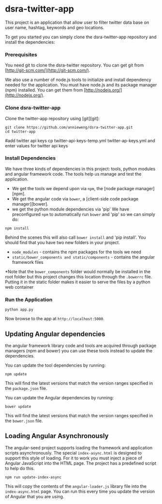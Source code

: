 # dsra-twitter-app 

This project is an application that allow user to filter twitter data base on user name, hashtag, keywords and geo locations.

To get you started you can simply clone the dsra-twitter-app repository and install the dependencies:

### Prerequisites

You need git to clone the dsra-twitter repository. You can get git from
[http://git-scm.com/](http://git-scm.com/).

We also use a number of node.js tools to initialize and install dependency needed for the application. You must have node.js and
its package manager (npm) installed.  You can get them from [http://nodejs.org/](http://nodejs.org/).

### Clone dsra-twitter-app

Clone the twitter-app repository using [git][git]:

```
git clone https://github.com/annieweng/dsra-twitter-app.git
cd twitter-app
```

#add twitter api keys
cp twitter-api-keys-temp.yml twitter-ap-keys.yml and enter values for twitter api keys

### Install Dependencies

We have three kinds of dependencies in this project: tools, python modules and angular framework code.  The tools help
us manage and test the application.

* We get the tools we depend upon via `npm`, the [node package manager][npm].
* We get the angular code via `bower`, a [client-side code package manager][bower].
* we get the python module dependencies via 'pip'
We have preconfigured `npm` to automatically run `bower` and 'pip' so we can simply do:

```
npm install
```

Behind the scenes this will also call `bower install` and 'pip install'.  You should find that you have two new
folders in your project.

* `node_modules` - contains the npm packages for the tools we need
* `static/bower_components and static/components` - contains the angular framework files

*Note that the `bower_components` folder would normally be installed in the root folder but
this project changes this location through the `.bowerrc` file.  Putting it in the static folder makes
it easier to serve the files by a python web container

### Run the Application

```
python app.py
```

Now browse to the app at `http://localhost:5000`.




## Updating Angular dependencies

the angular framework library code and tools are acquired through package managers (npm and
bower) you can use these tools instead to update the dependencies.

You can update the tool dependencies by running:

```
npm update
```

This will find the latest versions that match the version ranges specified in the `package.json` file.

You can update the Angular dependencies by running:

```
bower update
```

This will find the latest versions that match the version ranges specified in the `bower.json` file.


## Loading Angular Asynchronously

The angular-seed project supports loading the framework and application scripts asynchronously.  The
special `index-async.html` is designed to support this style of loading.  For it to work you must
inject a piece of Angular JavaScript into the HTML page.  The project has a predefined script to help
do this.

```
npm run update-index-async
```

This will copy the contents of the `angular-loader.js` library file into the `index-async.html` page.
You can run this every time you update the version of Angular that you are using.


